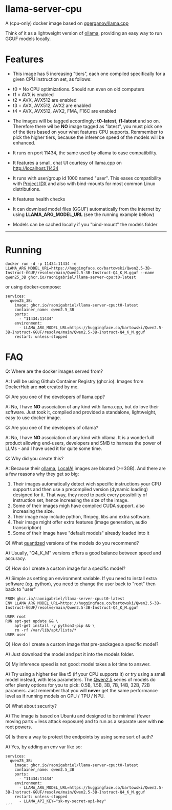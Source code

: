 # llama-server-cpu
A (cpu-only) docker image based on [ggerganov/llama.cpp](https://github.com/ggerganov/llama.cpp)

Think of it as a lightweight version of [ollama](https://ollama.com/), providing an easy way to run GGUF models locally. 

# Features
* This image has 5 increasing "tiers", each one compiled specifically for a given CPU instruction set, as follows:

- t0 = No CPU optimizations. Should run even on old computers
- t1 = AVX is enabled
- t2 = AVX, AVX512 are enabled
- t3 = AVX, AVX512, AVX2 are enabled
- t4 = AVX, AVX512, AVX2, FMA, F16C are enabled

* The images will be tagged accordingly: **t0-latest**, **t1-latest** and so on. Therefore there wil be **NO** image tagged as "latest", you must pick one of the tiers based on your what features CPU supports. Remmember to pick the higher tiers, because the inference speed of the models will be enhanced.

* It runs on port 11434, the same used by ollama to ease compatibility.

* It features a small, chat UI courtesy of llama.cpp on [http://localhost:11434](http://localhost:11434)

* It runs with user/group id 1000 named "user". This eases compatibility with [Project IDX](https://idx.dev/) and also with bind-mounts for most common Linux distributions.

* It features health checks

* It can download model files (GGUF) automatically from the internet by using **LLAMA_ARG_MODEL_URL** (see the running example bellow)

* Models can be cached locally if you "bind-mount" the models folder

---
# Running

```
docker run -d -p 11434:11434 -e LLAMA_ARG_MODEL_URL=https://huggingface.co/bartowski/Qwen2.5-3B-Instruct-GGUF/resolve/main/Qwen2.5-3B-Instruct-Q4_K_M.gguf --name qwen25_3B ghcr.io/raonigabriel/llama-server-cpu:t0-latest
```

or using docker-compose:

```
services:
  qwen25_3B:
    image: ghcr.io/raonigabriel/llama-server-cpu:t0-latest
    container_name: qwen2.5_3B
    ports:
      - "11434:11434"
    environment:
      - LLAMA_ARG_MODEL_URL=https://huggingface.co/bartowski/Qwen2.5-3B-Instruct-GGUF/resolve/main/Qwen2.5-3B-Instruct-Q4_K_M.gguf
    restart: unless-stopped
```

# FAQ
Q: Where are the docker images served from?

A: I will be using Github Container Registry (ghcr.io). Images from DockerHub are **not** created by me.

Q: Are you one of the developers of llama.cpp?

A: No, I have **NO** association of any kind with llama.cpp, but  do love their software. Just took it, compiled and provided a standalone, lightweight, easy to use docker image.

Q: Are you one of the developers of ollama?

A: No, I have **NO** association of any kind with ollama. It is a wonderfuill product allowing end-users, developers and SMB to harness the power of LLMs  - and I have used it for quite some time.

Q: Why did you create this?

A: Because their [ollama](https://github.com/ollama/ollama), [LocalAI](https://github.com/mudler/LocalAI) images are bloated (>=3GB). And there are a few reasons why they get so big:
1) Their images automatically detect wich specific instructions your CPU supports and then use a precompiled version (dynamic loading) designed for it. That way, they need to pack every possibility of instruction set, hence increasing the size of the image.
2) Some of their images migh have compiled CUDA support. also increasing the size.
3) Their image may include python, ffmpeg, libs and extra software.
4) Their image might offer extra features (image generation, audio transcription)
5) Some of their image have "default models" already loaded into it

Q) What [quantized](https://huggingface.co/docs/optimum/concept_guides/quantization#quantization) versions of the models do you recommend?

A) Usually, "Q4_K_M" versions offers a good balance between speed and accuracy.

Q) How do I create a custom image for a specific model?

A) Simple as setting an environment variable. If you need to install extra software (eg. python), you need to change the user back to "root" then back to "user"
```
FROM ghcr.io/raonigabriel/llama-server-cpu:t0-latest
ENV LLAMA_ARG_MODEL_URL=https://huggingface.co/bartowski/Qwen2.5-3B-Instruct-GGUF/resolve/main/Qwen2.5-3B-Instruct-Q4_K_M.gguf

USER root
RUN apt-get update && \
    apt-get install -y python3-pip && \
    rm -rf /var/lib/apt/lists/*
USER user
```

Q) How do I create a custom image that pre-packages a specific model?

A) Just download the model and put it into the models folder.

Q) My inference speed is not good: model takes a lot time to answer.

A) Try using a higher tier like t5 (if your CPU supports it) or try using a small model instead, with less parameters. The [Qwen2.5](https://huggingface.co/collections/Qwen/qwen25-66e81a666513e518adb90d9e) series of models do offer plenty options for you to pick: 0.5B, 1.5B, 3B, 7B, 14B, 32B, 72B paramers. Just remember that you will **never** get the same performance level as if running models on GPU / TPU / NPU.

Q) What about security?

A) The image is based on Ubuntu and designed to be minimal (fewer moving parts = less attack exposure) and to run as a separate user with **no** root powers.

Q) Is there a way to protect the endpoints by using some sort of auth?

A) Yes, by adding an env var like so:
```
services:
  qwen25_3B:
    image: ghcr.io/raonigabriel/llama-server-cpu:t0-latest
    container_name: qwen2.5_3B
    ports:
      - "11434:11434"
    environment:
      - LLAMA_ARG_MODEL_URL=https://huggingface.co/bartowski/Qwen2.5-3B-Instruct-GGUF/resolve/main/Qwen2.5-3B-Instruct-Q4_K_M.gguf
    restart: unless-stopped
      - LLAMA_API_KEY="sk-my-secret-api-key"
´´´

